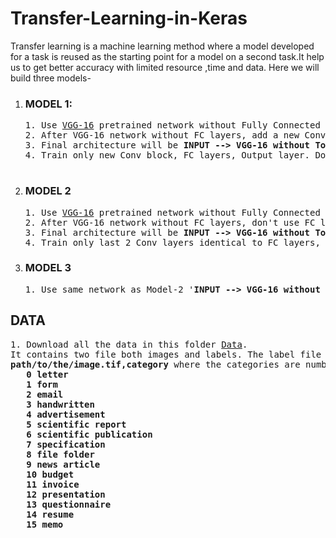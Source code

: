 <h1>Transfer-Learning-in-Keras</h1>
Transfer learning is a machine learning method where a model developed for a task is reused as the starting point for a model on a second task.It help us to get better accuracy with limited resource ,time and data. Here we will build three models-
<ol>
  <li><h3>MODEL 1:</h3>
<pre>
1. Use <a href='https://www.tensorflow.org/api_docs/python/tf/keras/applications/VGG16'>VGG-16</a> pretrained network without Fully Connected layers and initilize all the weights with Imagenet trained weights. 
2. After VGG-16 network without FC layers, add a new Conv block ( 1 Conv layer and 1 Maxpooling ), 2 FC layers and a Output layer to classify 16 classes.
3. Final architecture will be <b>INPUT --> VGG-16 without Top layers(FC) --> Conv Layer --> Maxpool Layer --> 2 FC layers --> Output Layer</b>
4. Train only new Conv block, FC layers, Output layer. Don't train the VGG-16 network. 

</pre>
   <li><h3>MODEL 2</h3></li>
  <pre>
1. Use <a href='https://www.tensorflow.org/api_docs/python/tf/keras/applications/VGG16' >VGG-16</a> pretrained network without Fully Connected layers and initilize all the weights with Imagenet trained weights.
2. After VGG-16 network without FC layers, don't use FC layers, use Conv layers only as Fully Connected layer. Any FC layer can be converted to a CONV layer. This conversion will reduce the number of trainable parameters in FC layers. For example, an FC layer with K=4096 that is looking at some input volume of size 7×7×512 can be equivalently expressed as a CONV layer with F=7,P=0,S=1,K=4096. In other words, we are setting the filter size to be exactly the size of the input volume, and hence the output will simply be 1×1×4096 since only a single depth column “fits” across the input volume, giving identical result as the initial FC layer.
3. Final architecture will be <b>INPUT --> VGG-16 without Top layers(FC) --> 2 Conv Layers identical to FC --> Output Layer</b>
4. Train only last 2 Conv layers identical to FC layers, 1 output layer. Don't train the VGG-16 network. 
</pre>
   <li><h3>MODEL 3</h3></li>
   
   
   <pre>
1. Use same network as Model-2 '<b>INPUT --> VGG-16 without Top layers(FC) --> 2 Conv Layers identical to FC --> Output Layer</b>' and train only last 6 layers of VGG-16 network, 2 Conv layers identical to FC layers, 1 Output layer.
</pre>
</ol>

<h2>DATA</h2>
<pre>
1. Download all the data in this folder <a href='https://drive.google.com/open?id=1Z4TyI7FcFVEx8qdl4jO9qxvxaqLSqoEu'>Data</a>.
It contains two file both images and labels. The label file list the images and their categories in the following format:
<b>path/to/the/image.tif,category</b> where the categories are numbered 0 to 15, in the following order:
   <b>0 letter
   1 form
   2 email
   3 handwritten
   4 advertisement
   5 scientific report
   6 scientific publication
   7 specification
   8 file folder
   9 news article
   10 budget
   11 invoice
   12 presentation
   13 questionnaire
   14 resume
   15 memo</b>
    
